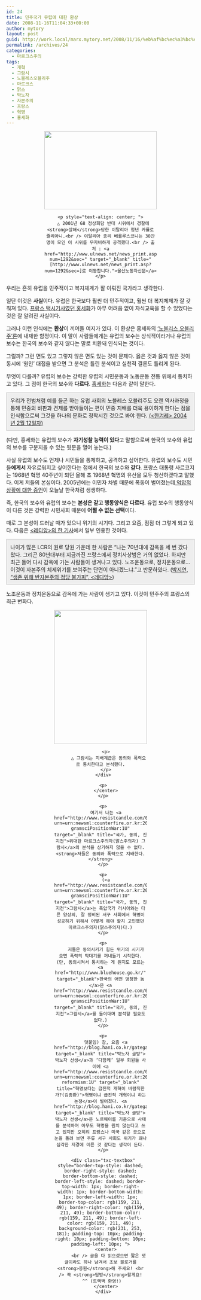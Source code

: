 ```yaml
---
id: 24
title: 민주국가 유럽에 대한 환상
date: 2008-11-16T11:04:33+00:00
author: mytory
layout: post
guid: http://work.local/marx.mytory.net/2008/11/16/%eb%af%bc%ec%a3%bc%ea%b5%ad%ea%b0%80-%ec%9c%a0%eb%9f%bd%ec%97%90-%eb%8c%80%ed%95%9c-%ed%99%98%ec%83%81/
permalink: /archives/24
categories:
  - 마르크스주의
tags:
  - 개혁
  - 그람시
  - 노블레스오블리주
  - 마르크스
  - 맑스
  - 박노자
  - 자본주의
  - 프랑스
  - 혁명
  - 홍세화
---
```

<center>
  <div align="center" style="width:300px">
    <p>
      <img src="http://work.local/marx.mytory.net/wp-content/uploads/1/491feebf97548CH.jpg" class="aligncenter" width="300" height="209" alt="" filename="0102906a.jpg" filemime="" />
    </p>
    
    <p style="text-align: center; ">
      △ 2001년 G8 정상회담 반대 시위에서 경찰에 <strong>살해</strong>당한 이탈리아 청년 카를로 줄리아니.<br /> 이탈리아 총리 베를루스코니는 30만 명이 모인 이 시위를 무자비하게 공격했다.<br /> 출처 : <a href="http://www.ulnews.net/news_print.asp?num=1292&sec=" target="_blank" title="[http://www.ulnews.net/news_print.asp?num=1292&sec=]로 이동합니다.">울산노동자신문</a>
    </p>
  </div>
  
  <p>
    </center>
  </p>
  
  <p>
    우리는 흔히 유럽을 민주적이고 복지체계가 잘 이뤄진 국가라고 생각한다.
  </p>
  
  <p>
    일단 이것은 <strong>사실</strong>이다. 유럽은 한국보다 훨씬 더 민주적이고, 훨씬 더 복지체제가 잘 갖춰져 있다. <a href="http://www.hongsehwa.pe.kr/" target="_blank" title="홍세화의 아름다운 나라">프랑스 택시기사였던 홍세화</a>가 아무 어려움 없이 자식교육을 할 수 있었다는 것은 잘 알려진 사실이다.
  </p>
  
  <p>
    그러나 이런 인식에는 <strong>환상</strong>이 끼어들 여지가 있다. 이 환상은 홍세화의 <a href="http://www.hani.co.kr/section-001012000/2004/02/001012000200402111806201.html" target="_blank" title="‘노블레스 오블리주’의 조건">‘노블리스 오블리주’론</a>에 내재한 함정이다. 이 말이 사람들에게는 유럽의 보수는 상식적이라거나 유럽의 보수는 한국의 보수와 같지 않다는 말로 치환돼 인식되는 것이다.
  </p>
  
  <p>
    그럴까? 그런 면도 있고 그렇지 않은 면도 있는 것이 문제다. 옳은 것과 옳지 않은 것이 동시에 ‘원인’ 대접을 받으면 그 분석은 틀린 분석이고 실천적 결론도 틀리게 된다.
  </p>
  
  <p>
    무엇이 다를까? 유럽의 보수는 강력한 유럽의 시민운동과 노동운동 전통 위에서 통치하고 있다. 그 점이 한국의 보수와 <span class="Apple-style-span" style="font-weight: bold;">다르다</span>. <a href="http://www.hongsehwa.pe.kr/" target="_blank" title="홍세화의 아름다운 나라">홍세화</a>는 다음과 같이 말한다.
  </p>
  
  <div class="txc-textbox" style="border-top-style: solid; border-right-style: solid; border-bottom-style: solid; border-left-style: solid; border-top-width: 1px; border-right-width: 1px; border-bottom-width: 1px; border-left-width: 1px; border-top-color: rgb(193, 193, 193); border-right-color: rgb(193, 193, 193); border-bottom-color: rgb(193, 193, 193); border-left-color: rgb(193, 193, 193); background-color: rgb(238, 238, 238); padding-top: 10px; padding-right: 10px; padding-bottom: 10px; padding-left: 10px; ">
    우리가 전범처럼 예를 들곤 하는 유럽 사회의 노블레스 오블리주도 오랜 역사과정을 통해 민중의 비판과 견제를 받아들이는 편이 민중 지배를 더욱 용이하게 한다는 점을 인식함으로써 그것을 하나의 문화로 정착시킨 것으로 봐야 한다. <a href="http://www.hani.co.kr/section-001012000/2004/02/001012000200402111806201.html" target="_blank" title="‘노블레스 오블리주’의 조건">(<한겨레> 2004년 2월 12일자)</a>
  </div>
  
  <p>
    (다만, 홍세화는 유럽의 보수가 <strong>자기성찰 능력이 있다</strong>고 말함으로써 한국의 보수와 유럽의 보수를 구분지을 수 있는 뒷문을 열어 놓는다.)
  </p>
  
  <p>
    사실 유럽의 보수도 언제나 시민들을 통제하고, 공격하고 싶어한다. 유럽의 보수도 시민들<strong>에게서</strong> 자유로워지고 싶어한다는 점에서 한국의 보수와 <span class="Apple-style-span" style="font-weight: bold;">같다</span>. 프랑스 대통령 사르코지는 1968년 혁명 40주년이 되던 올해 초 1968년 혁명의 유산을 모두 청산하겠다고 말했다. 이게 저들의 본심이다. 2005년에는 이민자 차별 때문에 폭동이 벌어졌는데<a href="http://www.resistcandle.com/0_view.php?urn=urn:newsml:counterfire.or.kr:20051109T000000+0900:d67-2018:1U" target="_blank" title="차별이 낳은 분노의 폭발"> 억압적 상황에 대한 증언</a>이 오늘날 한국처럼 생생하다.
  </p>
  
  <p>
    즉, 한국의 보수와 유럽의 보수는 <strong>본성은 같고 행동양식은 다르다.</strong> 유럽 보수의 행동양식이 다른 것은 강력한 시민사회 때문에 <strong>어쩔 수 없는 선택</strong>이다.
  </p>
  
  <p>
    때로 그 본성이 드러날 때가 있으니 위기의 시기다. 그리고 요즘, 점점 더 그렇게 되고 있다. 다음은 <a href="http://www.redian.org/news/articleView.html?idxno=11609" target="_blank" title="[생존 위해 반자본주의 정당 불가피]로 이동합니다."><레디앙>의 한 기사</a>에서 일부 인용한 것이다.
  </p>
  
  <div class="txc-textbox" style="border-top-style: solid; border-right-style: solid; border-bottom-style: solid; border-left-style: solid; border-top-width: 1px; border-right-width: 1px; border-bottom-width: 1px; border-left-width: 1px; border-top-color: rgb(193, 193, 193); border-right-color: rgb(193, 193, 193); border-bottom-color: rgb(193, 193, 193); border-left-color: rgb(193, 193, 193); background-color: rgb(238, 238, 238); padding-top: 10px; padding-right: 10px; padding-bottom: 10px; padding-left: 10px; ">
    나이가 많은 LCR의 원로 당원 가운데 한 사람은 &#8220;나는 70년대에 감옥을 세 번 갔다 왔다. 그리곤 80년대부터 지금까진 프랑스에서 정치사상범은 거의 없었다. 하지만 최근 들어 다시 감옥에 가는 사람들이 생겨나고 있다. 노조운동으로, 정치운동으로&#8230; 이것이 자본주의 체제위기를 보여주는 단면이 아니겠느냐.&#8221;고 반문하였다. (<a href="http://www.redian.org/news/articleView.html?idxno=11609" target="_blank" title="[생존 위해 반자본주의 정당 불가피]로 이동합니다.">박지연, &#8220;생존 위해 반자본주의 정당 불가피&#8221;, <레디앙></a>)
  </div>
  
  <p>
    노조운동과 정치운동으로 감옥에 가는 사람이 생기고 있다. 이것이 민주주의 프랑스의 최근 변화다.
  </p>
  
  <p>
    <center>
      <div align="center" style="width:248px">
        <p>
          <img src="http://work.local/marx.mytory.net/wp-content/uploads/1/491ffc98bfd84CH.jpg" class="aligncenter" width="248" height="358" alt="" filename="c66-gramsci.jpg" filemime="" />
        </p>
        
        <p>
          △ 그람시는 지배계급은 동의와 폭력으로 통치한다고 분석했다.
        </p>
      </div>
      
      <p>
        </center>
      </p>
      
      <p>
        여기서 나는 <a href="http://www.resistcandle.com/0_view.php?urn=urn:newsml:counterfire.or.kr:20070425T043759%2B0900:c41-gramsciPositionWar:1U" target="_blank" title="국가, 동의, 진지전">위대한 마르크스주의자(맑스주의자) 그람시</a>의 분석을 상기하지 않을 수 없다. <strong>저들은 동의와 폭력으로 지배한다.</strong>
      </p>
      
      <p>
        (<a href="http://www.resistcandle.com/0_view.php?urn=urn:newsml:counterfire.or.kr:20070425T043759%2B0900:c41-gramsciPositionWar:1U" target="_blank" title="국가, 동의, 진지전">그람시</a>는 폭압국가 러시아와는 다른 양상의, 잘 정비된 서구 사회에서 혁명이 성공하기 위해서 어떻게 해야 할지 고민했던 마르크스주의자(맑스주의자)다.)
      </p>
      
      <p>
        저들은 동의시키기 힘든 위기의 시기가 오면 폭력의 막대기를 꺼내들기 시작한다. (단, 동의시켜서 통치하는 게 뭔지도 모르는 <a href="http://www.bluehouse.go.kr/" target="_blank">한국의 어떤 멍청한 놈</a>은 <a href="http://www.resistcandle.com/0_view.php?urn=urn:newsml:counterfire.or.kr:20070425T043759%2B0900:c41-gramsciPositionWar:1U" target="_blank" title="국가, 동의, 진지전">그람시</a>를 들이대며 분석할 필요도 없다.)
      </p>
      
      <p>
        덧붙임) 참, 요즘 <a href="http://blog.hani.co.kr/gategateparagate/" target="_blank" title="박노자 글방">박노자 선생</a>과 ‘다함께’ 일부 회원들 사이에 <a href="http://www.resistcandle.com/0_view.php?urn=urn:newsml:counterfire.or.kr:20081106T045220%2B0900:cor12-reformism:1U" target="_blank" title="혁명보다는 급진적 개혁이 바람직한가?(김종환)">혁명이냐 급진적 개혁이냐 하는 논쟁</a>이 벌어졌다. <a href="http://blog.hani.co.kr/gategateparagate/" target="_blank" title="박노자 글방">박노자 선생</a>은 노르웨이를 기준으로 사태를 분석하며 아무도 혁명을 원치 않는다고 쓰고 있지만 오히려 프랑스나 미국 같은 곳으로 눈을 돌려 보면 주류 서구 사회도 위기가 꽤나 심각한 지경에 이른 것 같다는 생각이 든다.
      </p>
      
      <div class="txc-textbox" style="border-top-style: dashed; border-right-style: dashed; border-bottom-style: dashed; border-left-style: dashed; border-top-width: 1px; border-right-width: 1px; border-bottom-width: 1px; border-left-width: 1px; border-top-color: rgb(159, 211, 49); border-right-color: rgb(159, 211, 49); border-bottom-color: rgb(159, 211, 49); border-left-color: rgb(159, 211, 49); background-color: rgb(231, 253, 181); padding-top: 10px; padding-right: 10px; padding-bottom: 10px; padding-left: 10px; ">
        <center>
          <br /> 글을 다 읽으셨으면 짧은 댓글이라도 하나 남겨서 초보 블로거를 <strong>응원</strong>해 주세요! <br /> 꼭 <strong>답방</strong>할게요!  ^^ (트랙백 환영!)
        </center>
      </div>